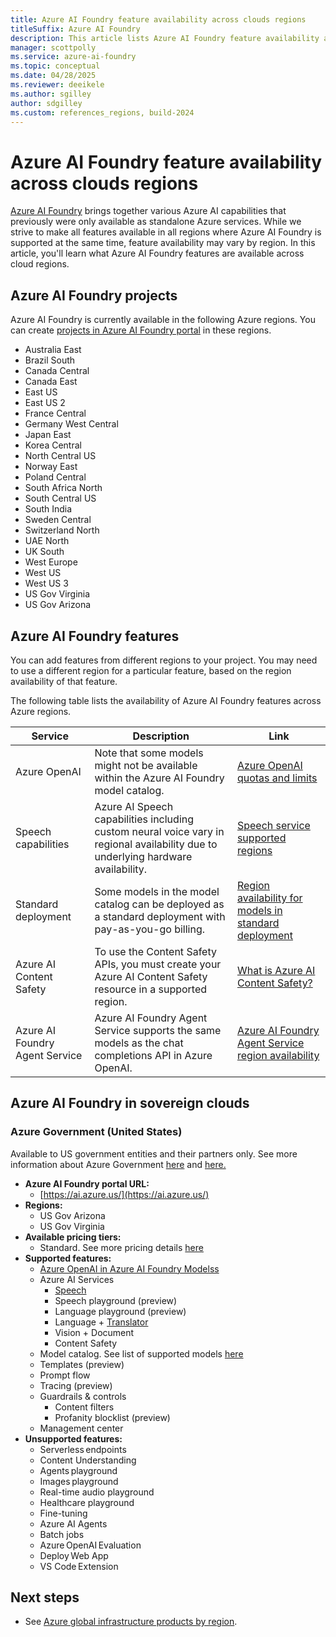```yaml
---
title: Azure AI Foundry feature availability across clouds regions
titleSuffix: Azure AI Foundry
description: This article lists Azure AI Foundry feature availability across clouds regions.
manager: scottpolly
ms.service: azure-ai-foundry
ms.topic: conceptual
ms.date: 04/28/2025
ms.reviewer: deeikele
ms.author: sgilley
author: sdgilley
ms.custom: references_regions, build-2024
---
```


# Azure AI Foundry feature availability across clouds regions

[Azure AI Foundry](https://ai.azure.com) brings together various Azure AI capabilities that previously were only available as standalone Azure services. While we strive to make all features available in all regions where Azure AI Foundry is supported at the same time, feature availability may vary by region. In this article, you'll learn what Azure AI Foundry features are available across cloud regions.  

## Azure AI Foundry projects

Azure AI Foundry is currently available in the following Azure regions. You can create [projects in Azure AI Foundry portal](../how-to/create-projects.md) in these regions.

- Australia East
- Brazil South
- Canada Central
- Canada East
- East US
- East US 2
- France Central
- Germany West Central
- Japan East
- Korea Central
- North Central US
- Norway East
- Poland Central
- South Africa North
- South Central US
- South India
- Sweden Central
- Switzerland North
- UAE North
- UK South
- West Europe
- West US
- West US 3
- US Gov Virginia
- US Gov Arizona

## Azure AI Foundry features
 
You can add features from different regions to your project. You may need to use a different region for a particular feature, based on the region availability of that feature.

The following table lists the availability of Azure AI Foundry features across Azure regions.

| Service                        | Description                                                                                                                                          | Link                                                                                                      |
|--------------------------------|------------------------------------------------------------------------------------------------------------------------------------------------------|-----------------------------------------------------------------------------------------------------------|
| Azure OpenAI                   | Note that some models might not be available within the Azure AI Foundry model catalog.                                                              | [Azure OpenAI quotas and limits](/azure/ai-services/openai/quotas-limits)
| Speech capabilities            | Azure AI Speech capabilities including custom neural voice vary in regional availability due to underlying hardware availability.                     | [Speech service supported regions](../../ai-services/speech-service/regions.md)                           |
| Standard deployment     | Some models in the model catalog can be deployed as a standard deployment with pay-as-you-go billing.                                                      | [Region availability for models in standard deployment](../how-to/deploy-models-serverless-availability.md) |
| Azure AI Content Safety        | To use the Content Safety APIs, you must create your Azure AI Content Safety resource in a supported region.                                           | [What is Azure AI Content Safety?](../../ai-services/content-safety/overview.md#region-availability)       |
| Azure AI Foundry Agent Service         | Azure AI Foundry Agent Service supports the same models as the chat completions API in Azure OpenAI.                                                          | [Azure AI Foundry Agent Service region availability](../../ai-services/agents/concepts/model-region-support.md#azure-openai-models) |

## Azure AI Foundry in sovereign clouds

### Azure Government (United States)

Available to US government entities and their partners only. See more information about Azure Government [here](/azure/azure-government/documentation-government-welcome) and [here.](/azure/azure-government/compare-azure-government-global-azure)

- **Azure AI Foundry portal URL:**
  - [https://ai.azure.us/](https://ai.azure.us/)
- **Regions:**
  - US Gov Arizona
  - US Gov Virginia
- **Available pricing tiers:**
  - Standard. See more pricing details [here](https://azure.microsoft.com/pricing/details/ai-foundry/)
- **Supported features:**
  - [Azure OpenAI in Azure AI Foundry Modelss](../../ai-services/openai/azure-government.md)
  - Azure AI Services
    - [Speech](../../ai-services/speech-service/regions.md)
    - Speech playground (preview)
    - Language playground (preview)
    - Language + [Translator](../../ai-services/translator/reference/sovereign-clouds.md)
    - Vision + Document
    - Content Safety
  - Model catalog. See list of supported models [here](../../machine-learning/reference-machine-learning-cloud-parity.md)
  - Templates (preview)
  - Prompt flow
  - Tracing (preview)
  - Guardrails & controls
    - Content filters
    - Profanity blocklist (preview)
  - Management center
- **Unsupported features:**
  - Serverless endpoints  
  - Content Understanding
  - Agents playground
  - Images playground
  - Real-time audio playground
  - Healthcare playground
  - Fine-tuning 
  - Azure AI Agents
  - Batch jobs 
  - Azure OpenAI Evaluation
  - Deploy Web App
  - VS Code Extension 

## Next steps

- See [Azure global infrastructure products by region](https://azure.microsoft.com/global-infrastructure/services/).
